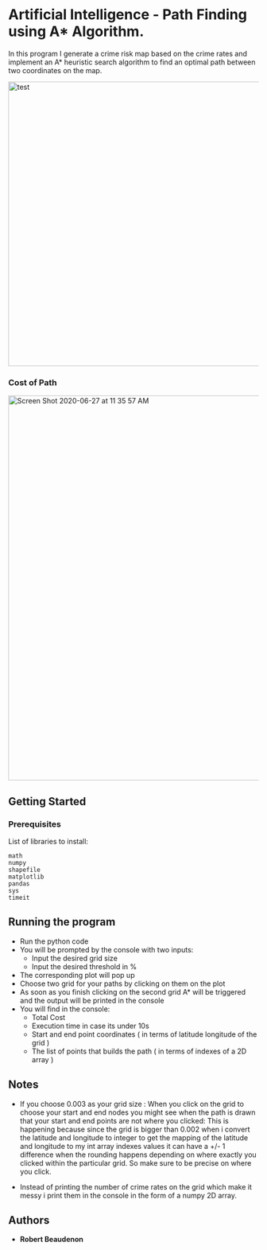 # Artificial Intelligence - Path Finding using A* Algorithm.

In this program I generate a crime risk map based on the crime rates and
implement an A* heuristic search algorithm to find an optimal path between two
coordinates on the map.

<img width="572" alt="test" src="https://user-images.githubusercontent.com/35696935/85925928-a787e780-b869-11ea-970a-228e05cf7292.png">

### Cost of Path
<img width="774" alt="Screen Shot 2020-06-27 at 11 35 57 AM" src="https://user-images.githubusercontent.com/35696935/85926026-66440780-b86a-11ea-9948-665fa088aca0.png">

## Getting Started
### Prerequisites

List of libraries to install:

```
math
numpy
shapefile
matplotlib
pandas
sys
timeit
```

## Running the program

- Run the python code
- You will be prompted by the console with two inputs:
   - Input the desired grid size
   - Input the desired threshold in %
- The corresponding plot will pop up
- Choose two grid for your paths by clicking on them on the plot
- As soon as you finish clicking on the second grid A* will be triggered and the output will be printed in the console
- You will find in the console:
   - Total Cost
   - Execution time in case its under 10s
   - Start and end point coordinates ( in terms of latitude longitude of the grid )
   - The list of points that builds the path ( in terms of indexes of a 2D array )

## Notes

- If you choose 0.003 as your grid size :
When you click on the grid to choose your start and end nodes you might see when the path is drawn that your start and end points are not where you clicked:
This is happening because since the grid is bigger than 0.002 when i convert the latitude and longitude to integer to get the mapping of the latitude and longitude to my int array indexes values
it can have a +/- 1 difference when the rounding happens depending on where exactly you clicked within the particular grid. So make sure to be precise on where you click.

- Instead of printing the number of crime rates on the grid which make it messy i print them in the console in the form of a numpy 2D array.
## Authors

* **Robert Beaudenon**


